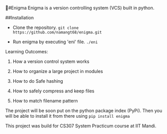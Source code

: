 :star2:#Enigma
Enigma is a version controlling system (VCS) built in python.

##Installation

- Clone the repository.
`git clone https://github.com/namangt68/enigma.git`

- Run enigma by executing 'eni' file. 
`./eni`

Learning Outcomes:

1. How a version control system works

2. How to organize a large project in modules

3. How to do Safe hashing

4. How to safely compress and keep files

5. How to match filename pattern

The project will be soon put on the python package index (PyPi). Then you will be able to install it from there using 
`pip install enigma`

This project was build for CS307 System Practicum course at IIT Mandi.
